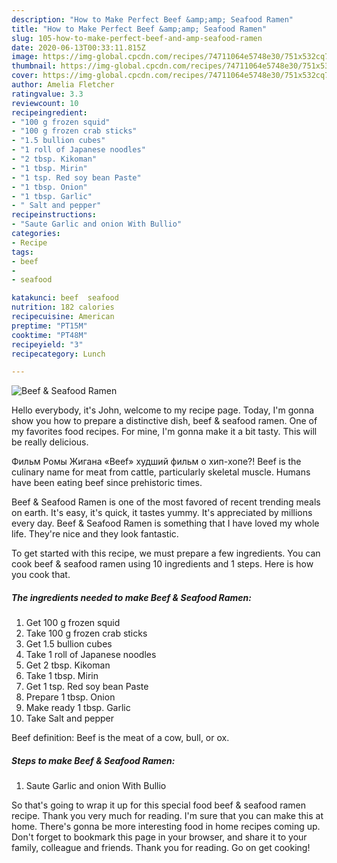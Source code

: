 ```yaml
---
description: "How to Make Perfect Beef &amp;amp; Seafood Ramen"
title: "How to Make Perfect Beef &amp;amp; Seafood Ramen"
slug: 105-how-to-make-perfect-beef-and-amp-seafood-ramen
date: 2020-06-13T00:33:11.815Z
image: https://img-global.cpcdn.com/recipes/74711064e5748e30/751x532cq70/beef-seafood-ramen-recipe-main-photo.jpg
thumbnail: https://img-global.cpcdn.com/recipes/74711064e5748e30/751x532cq70/beef-seafood-ramen-recipe-main-photo.jpg
cover: https://img-global.cpcdn.com/recipes/74711064e5748e30/751x532cq70/beef-seafood-ramen-recipe-main-photo.jpg
author: Amelia Fletcher
ratingvalue: 3.3
reviewcount: 10
recipeingredient:
- "100 g frozen squid"
- "100 g frozen crab sticks"
- "1.5 bullion cubes"
- "1 roll of Japanese noodles"
- "2 tbsp. Kikoman"
- "1 tbsp. Mirin"
- "1 tsp. Red soy bean Paste"
- "1 tbsp. Onion"
- "1 tbsp. Garlic"
- " Salt and pepper"
recipeinstructions:
- "Saute Garlic and onion With Bullio"
categories:
- Recipe
tags:
- beef
- 
- seafood

katakunci: beef  seafood 
nutrition: 182 calories
recipecuisine: American
preptime: "PT15M"
cooktime: "PT48M"
recipeyield: "3"
recipecategory: Lunch

---
```



![Beef &amp; Seafood Ramen](https://img-global.cpcdn.com/recipes/74711064e5748e30/751x532cq70/beef-seafood-ramen-recipe-main-photo.jpg)

Hello everybody, it's John, welcome to my recipe page. Today, I'm gonna show you how to prepare a distinctive dish, beef &amp; seafood ramen. One of my favorites food recipes. For mine, I'm gonna make it a bit tasty. This will be really delicious.

Фильм Ромы Жигана «Beef» худший фильм о хип-хопе?! Beef is the culinary name for meat from cattle, particularly skeletal muscle. Humans have been eating beef since prehistoric times.

Beef &amp; Seafood Ramen is one of the most favored of recent trending meals on earth. It's easy, it's quick, it tastes yummy. It's appreciated by millions every day. Beef &amp; Seafood Ramen is something that I have loved my whole life. They're nice and they look fantastic.


To get started with this recipe, we must prepare a few ingredients. You can cook beef &amp; seafood ramen using 10 ingredients and 1 steps. Here is how you cook that.

<!--inarticleads1-->

##### The ingredients needed to make Beef &amp; Seafood Ramen:

1. Get 100 g frozen squid
1. Take 100 g frozen crab sticks
1. Get 1.5 bullion cubes
1. Take 1 roll of Japanese noodles
1. Get 2 tbsp. Kikoman
1. Take 1 tbsp. Mirin
1. Get 1 tsp. Red soy bean Paste
1. Prepare 1 tbsp. Onion
1. Make ready 1 tbsp. Garlic
1. Take  Salt and pepper


Beef definition: Beef is the meat of a cow, bull, or ox. 

<!--inarticleads2-->

##### Steps to make Beef &amp; Seafood Ramen:

1. Saute Garlic and onion With Bullio




So that's going to wrap it up for this special food beef &amp; seafood ramen recipe. Thank you very much for reading. I'm sure that you can make this at home. There's gonna be more interesting food in home recipes coming up. Don't forget to bookmark this page in your browser, and share it to your family, colleague and friends. Thank you for reading. Go on get cooking!
